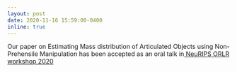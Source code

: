 ```yaml
---
layout: post
date: 2020-11-16 15:59:00-0400
inline: true
---
```


Our paper on Estimating Mass distribution of Articulated Objects using Non-Prehensile Manipulation has been accepted as an oral talk in<a href="https://orlrworkshop.github.io/" target="blank"> NeuRIPS ORLR workshop 2020 </a>
